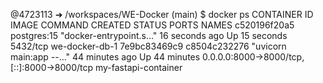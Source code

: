 @4723113 ➜ /workspaces/WE-Docker (main) $ docker ps
CONTAINER ID   IMAGE          COMMAND                  CREATED          STATUS          PORTS                                         NAMES
c520196f20a5   postgres:15    "docker-entrypoint.s…"   16 seconds ago   Up 15 seconds   5432/tcp                                      we-docker-db-1
7e9bc83469c9   c8504c232276   "uvicorn main:app --…"   44 minutes ago   Up 44 minutes   0.0.0.0:8000->8000/tcp, [::]:8000->8000/tcp   my-fastapi-container